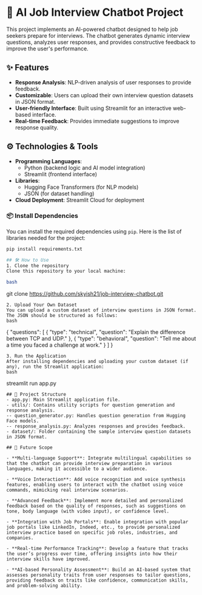 # 🤖 AI Job Interview Chatbot Project

This project implements an AI-powered chatbot designed to help job seekers prepare for interviews. The chatbot generates dynamic interview questions, analyzes user responses, and provides constructive feedback to improve the user's performance.

## ✨ Features

- **Response Analysis**: NLP-driven analysis of user responses to provide feedback.
- **Customizable**: Users can upload their own interview question datasets in JSON format.
- **User-friendly Interface**: Built using Streamlit for an interactive web-based interface.
- **Real-time Feedback**: Provides immediate suggestions to improve response quality.
  
## ⚙️ Technologies & Tools

- **Programming Languages**:
  - Python (backend logic and AI model integration)
  - Streamlit (frontend interface)
- **Libraries**:
  - Hugging Face Transformers (for NLP models)
  - JSON (for dataset handling)
- **Cloud Deployment**: Streamlit Cloud for deployment


### 📦 Install Dependencies

You can install the required dependencies using `pip`. Here is the list of libraries needed for the project:

```bash
pip install requirements.txt

## 🛠️ How to Use
1. Clone the repository
Clone this repository to your local machine:

bash
```
git clone https://github.com/skyish21/job-interview-chatbot.git
```
2. Upload Your Own Dataset
You can upload a custom dataset of interview questions in JSON format. The JSON should be structured as follows:
bash
```
{
  "questions": [
    {
      "type": "technical",
      "question": "Explain the difference between TCP and UDP."
    },
    {
      "type": "behavioral",
      "question": "Tell me about a time you faced a challenge at work."
    }
  ]
}
```
3. Run the Application
After installing dependencies and uploading your custom dataset (if any), run the Streamlit application:
bash
```
streamlit run app.py
```
## 📂 Project Structure
- app.py: Main Streamlit application file.
- utils/: Contains utility scripts for question generation and response analysis.
-- question_generator.py: Handles question generation from Hugging Face models.
-- response_analysis.py: Analyzes responses and provides feedback.
- dataset/: Folder containing the sample interview question datasets in JSON format.

## 🚀 Future Scope

- **Multi-language Support**: Integrate multilingual capabilities so that the chatbot can provide interview preparation in various languages, making it accessible to a wider audience.
  
- **Voice Interaction**: Add voice recognition and voice synthesis features, enabling users to interact with the chatbot using voice commands, mimicking real interview scenarios.
  
- **Advanced Feedback**: Implement more detailed and personalized feedback based on the quality of responses, such as suggestions on tone, body language (with video input), or confidence level.
  
- **Integration with Job Portals**: Enable integration with popular job portals like LinkedIn, Indeed, etc., to provide personalized interview practice based on specific job roles, industries, and companies.
  
- **Real-time Performance Tracking**: Develop a feature that tracks the user’s progress over time, offering insights into how their interview skills have improved.
  
- **AI-based Personality Assessment**: Build an AI-based system that assesses personality traits from user responses to tailor questions, providing feedback on traits like confidence, communication skills, and problem-solving ability.




